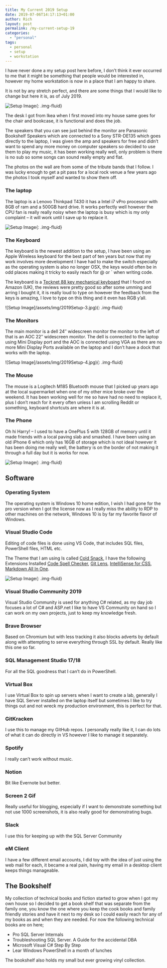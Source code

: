 ```yaml
---
title: My Current 2019 Setup
date: 2019-07-06T14:17:13+01:00
author: Rich
layout: post
permalink: /my-current-setup-19
categories:
  - "personal"
tags:
  - personal
  - setup
  - workstation
---
```

I have never done a my setup post here before, I don&#8217;t think it ever occurred to me that it might be something that people would be interested in, however my home workstation is now in a place that I am happy to share.

It is not by any stretch perfect, and there are some things that I would like to change but here it is, as of July 2019.

![Setup Image](/assets/img/2019Setup-5.jpg){: .img-fluid}

The desk I got from Ikea when I first moved into my house same goes for the chair and bookcase, it is functional and does the job.

The speakers that you can see just behind the monitor are Panasonic Bookshelf Speakers which are connected to a Sony STR-DE135 which goes directly to the laptop, I was given the amp and speakers for free and didn&#8217;t want to spend any more money on computer speakers so decided to use them to play my music, it has been working really well, only problem is there is no sub so some songs can sound really empty and flat.

The photos on the wall are from some of the tribute bands that I follow. I was lucky enough to get a pit pass for a local rock venue a few years ago the photos I took myself and wanted to show them off.

### The laptop

The laptop is a Lenovo Thinkpad T430 it has a Intel i7 vPro processor with 8GB of ram and a 500GB hard drive. It works perfectly well however the CPU fan is really really noisy when the laptop is busy which is my only complaint &#8211; it will work until I save up to replace it.

![Setup Image](/assets/img/2019Setup-2.jpg){: .img-fluid}

### The Keyboard

The keyboard is the newest addition to the setup, I have been using an Apple Wireless keyboard for the best part of ten years but now that my work involves more development I have had to make the switch especially as the operating system is also no longer OSX, the keys would often be in odd places making it tricky to easily reach for @ or \` when writing code.

The keyboard is a [Tecknet 88 key mechanical keyboard](https://www.amazon.co.uk/TeckNet-Mechanical-Keyboard-Anti-ghosting-Waterproof/dp/B010IIKHBK/ref=sr_1_1_sspa?keywords=Tecknet+keyboard&qid=1562408012&s=gateway&sr=8-1-spons&psc=1) that I found on Amazon (UK), the reviews were pretty good so after some umming and arring I bought it, it is really loud to type on however the feedback from the keys is amazing, I love to type on this thing and it even has RGB y&#8217;all.

![Setup Image]/assets/img/2019Setup-3.jpg){: .img-fluid}

### The Monitors

The main monitor is a dell 24&#8243; widescreen monitor the monitor to the left of that is an AOC 22&#8243; widescreen monitor. The dell is connected to the laptop using Mini Display port and the AOC is connected using VGA as there are no more Mini Display Ports available on the laptop and I don&#8217;t have a dock that works with the laptop.

![Setup Image]/assets/img/2019Setup-4.jpg){: .img-fluid}

### The Mouse

The mouse is a Logitech M185 Bluetooth mouse that I picked up years ago at the local supermarket when one of my other mice broke over the weekend. It has been working well for me so have had no need to replace it, plus I don&#8217;t reach for it every often unless I am scrolling Reddit or something, keyboard shortcuts are where it is at.

### The Phone

Oh hi Harry! &#8211; I used to have a OnePlus 5 with 128GB of memory until it made friends with a local paving slab and smashed. I have been using an old iPhone 6 which only has 16GB of storage which is not ideal however it has been doing me really well, the battery is on the border of not making it through a full day but it is works for now.

![Setup Image](/assets/img/2019Setup-1.jpg){: .img-fluid}

## Software

### Operating System

The operating system is Windows 10 home edition, I wish I had gone for the pro version when I got the license now as I really miss the ability to RDP to other machines on the network, Windows 10 is by far my favorite flavor of Windows.

### Visual Studio Code

Editing of code files is done using VS Code, that includes SQL files, PowerShell files, HTML etc.

The Theme that I am using Is called [Cold Snack](https://github.com/evrowe/vscode-cold-snack), I have the following Extensions Installed [Code Spell Checker](https://marketplace.visualstudio.com/items?itemName=streetsidesoftware.code-spell-checker), [Git Lens](https://marketplace.visualstudio.com/items?itemName=eamodio.gitlens), [IntelliSense for CSS](https://marketplace.visualstudio.com/items?itemName=Zignd.html-css-class-completion), [Markdown All In One](https://marketplace.visualstudio.com/items?itemName=yzhang.markdown-all-in-one).

![Setup Image](/assets/img/VSCode.png){: .img-fluid}

### Visual Studio Community 2019

Visual Studio Community is used for anything C# related, as my day job focuses a lot of C# and ASP.net I like to have VS Community on hand so I can work on my own projects, just to keep my knowledge fresh.

### Brave Browser

Based on Chromium but with less tracking it also blocks adverts by default along with attempting to serve everything through SSL by default. Really like this one so far.

### SQL Management Studio 17/18

For all the SQL goodness that I can&#8217;t do in PowerShell.

### Virtual Box

I use Virtual Box to spin up servers when I want to create a lab, generally I have SQL Server installed on the laptop itself but sometimes I like to try things out and not wreck my production environment, this is perfect for that.

### GitKracken

I use this to manage my GitHub repos. I personally really like it, I can do lots of what it can do directly in VS however I like to manage it separately.

### Spotify

I really can&#8217;t work without music.

### Notion

Bit like Evernote but better.

### Screen 2 Gif

Really useful for blogging, especially if I want to demonstrate something but not use 1000 screenshots, it is also really good for demonstrating bugs.

### Slack

I use this for keeping up with the SQL Server Community

### eM Client

I have a few different email accounts, I did toy with the idea of just using the web mail for each, it became a real pain, having my email in a desktop client keeps things manageable.

## The Bookshelf

My collection of technical books and fiction started to grow when I got my own house so I decided to get a book shelf that was separate from the family one, you know the one where you keep the cook books and family friendly stories and have it next to my desk so I could easily reach for any of my books as and when they are needed. For now the following technical books are on here;

  * Pro SQL Server Internals
  * Troubleshooting SQL Server. A Guide for the accidental DBA
  * Microsoft Visual C# Step By Step
  * Lear Windows PowerShell in a month of lunches

The bookshelf also holds my small but ever growing vinyl collection.